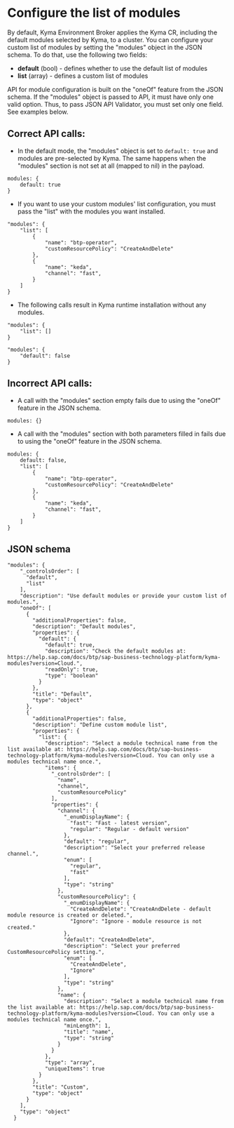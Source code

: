 # Configure the list of modules

By default, Kyma Environment Broker applies the Kyma CR, including the default modules selected by Kyma, to a cluster.
You can configure your custom list of modules by setting the "modules" object in the JSON schema.
To do that, use the following two fields:
- **default** (bool) - defines whether to use the default list of modules
- **list** (array) - defines a custom list of modules

API for module configuration is built on the "oneOf" feature from the JSON schema. If the "modules" object is passed to API, it must have only one valid option. Thus, to pass JSON API Validator, you must set only one field. See examples below.

## Correct API calls:

- In the default mode, the "modules" object is set to `default: true` and modules are pre-selected by Kyma. The same happens when the "modules" section is not set at all (mapped to nil) in the payload.

```
modules: {
    default: true
}
```

- If you want to use your custom modules' list configuration, you must pass the "list" with the modules you want installed.

```
"modules": {
    "list": [
        {
            "name": "btp-operator",
            "customResourcePolicy": "CreateAndDelete"
        },
        {
            "name": "keda",
            "channel": "fast",
        }
    ]
}
```

- The following calls result in Kyma runtime installation without any modules.

```
"modules": {
    "list": []
}
```

```
"modules": {
    "default": false
}
```

## Incorrect API calls:

- A call with the "modules" section empty fails due to using the "oneOf" feature in the JSON schema.

```
modules: {}
```

- A call with the "modules" section with both parameters filled in fails due to using the "oneOf" feature in the JSON schema.

```
modules: {
    default: false,
    "list": [
        {
            "name": "btp-operator",
            "customResourcePolicy": "CreateAndDelete"
        },
        {
            "name": "keda",
            "channel": "fast",
        }
    ]
}
```

##  JSON schema

```
"modules": {
    "_controlsOrder": [
      "default",
      "list"
    ],
    "description": "Use default modules or provide your custom list of modules.",
    "oneOf": [
      {
        "additionalProperties": false,
        "description": "Default modules",
        "properties": {
          "default": {
            "default": true,
            "description": "Check the default modules at: https://help.sap.com/docs/btp/sap-business-technology-platform/kyma-modules?version=Cloud.",
            "readOnly": true,
            "type": "boolean"
          }
        },
        "title": "Default",
        "type": "object"
      },
      {
        "additionalProperties": false,
        "description": "Define custom module list",
        "properties": {
          "list": {
            "description": "Select a module technical name from the list available at: https://help.sap.com/docs/btp/sap-business-technology-platform/kyma-modules?version=Cloud. You can only use a modules technical name once.",
            "items": {
              "_controlsOrder": [
                "name",
                "channel",
                "customResourcePolicy"
              ],
              "properties": {
                "channel": {
                  "_enumDisplayName": {
                    "fast": "Fast - latest version",
                    "regular": "Regular - default version"
                  },
                  "default": "regular",
                  "description": "Select your preferred release channel.",
                  "enum": [
                    "regular",
                    "fast"
                  ],
                  "type": "string"
                },
                "customResourcePolicy": {
                  "_enumDisplayName": {
                    "CreateAndDelete": "CreateAndDelete - default module resource is created or deleted.",
                    "Ignore": "Ignore - module resource is not created."
                  },
                  "default": "CreateAndDelete",
                  "description": "Select your preferred CustomResourcePolicy setting.",
                  "enum": [
                    "CreateAndDelete",
                    "Ignore"
                  ],
                  "type": "string"
                },
                "name": {
                  "description": "Select a module technical name from the list available at: https://help.sap.com/docs/btp/sap-business-technology-platform/kyma-modules?version=Cloud. You can only use a modules technical name once.",
                  "minLength": 1,
                  "title": "name",
                  "type": "string"
                }
              }
            },
            "type": "array",
            "uniqueItems": true
          }
        },
        "title": "Custom",
        "type": "object"
      }
    ],
    "type": "object"
  }
```